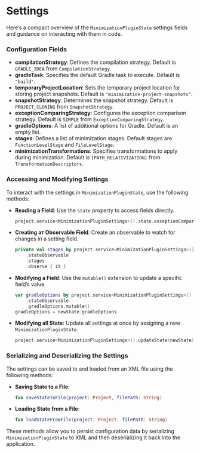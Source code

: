 # Settings
Here’s a compact overview of the `MinimizationPluginState` settings fields and guidance on interacting with them in code.

### Configuration Fields

- **compilationStrategy**: Defines the compilation strategy. Default is `GRADLE_IDEA` from `CompilationStrategy`.
- **gradleTask**: Specifies the default Gradle task to execute. Default is `"build"`.
- **temporaryProjectLocation**: Sets the temporary project location for storing project snapshots. Default is `"minimization-project-snapshots"`.
- **snapshotStrategy**: Determines the snapshot strategy. Default is `PROJECT_CLONING` from `SnapshotStrategy`.
- **exceptionComparingStrategy**: Configures the exception comparison strategy. Default is `SIMPLE` from `ExceptionComparingStrategy`.
- **gradleOptions**: A list of additional options for Gradle. Default is an empty list.
- **stages**: Defines a list of minimization stages. Default stages are `FunctionLevelStage` and `FileLevelStage`.
- **minimizationTransformations**: Specifies transformations to apply during minimization. Default is `[PATH_RELATIVIZATION]` from `TransformationDescriptors`.

### Accessing and Modifying Settings

To interact with the settings in `MinimizationPluginState`, use the following methods:

- **Reading a Field**: Use the `state` property to access fields directly.
  ```kotlin
  project.service<MinimizationPluginSettings>().state.exceptionComparingStrategy
  ```

- **Creating aт Observable Field**: Create an observable to watch for changes in a setting field.
  ```kotlin
  private val stages by project.service<MinimizationPluginSettings>()
      .stateObservable
      .stages
      .observe { it }
  ```

- **Modifying a Field**: Use the `mutable()` extension to update a specific field’s value.
  ```kotlin
  var gradleOptions by project.service<MinimizationPluginSettings>()
      .stateObservable
      .gradleOptions.mutable()
  gradleOptions = newState.gradleOptions
  ```

- **Modifying all State**: Update all settings at once by assigning a new `MinimizationPluginState`.
  ```kotlin
  project.service<MinimizationPluginSettings>().updateState(newState)
  ```

### Serializing and Deserializing the Settings

The settings can be saved to and loaded from an XML file using the following methods:

- **Saving State to a File**:
  ```kotlin
  fun saveStateToFile(project: Project, filePath: String)
  ```

- **Loading State from a File**:
  ```kotlin
  fun loadStateFromFile(project: Project, filePath: String)
  ```

These methods allow you to persist configuration data by serializing `MinimizationPluginState` to XML and then deserializing it back into the application.